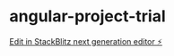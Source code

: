 # angular-project-trial

[Edit in StackBlitz next generation editor ⚡️](https://stackblitz.com/~/github.com/wwwbo/angular-project-trial)